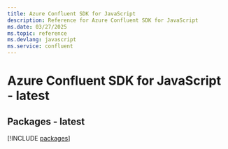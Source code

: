 ```yaml
---
title: Azure Confluent SDK for JavaScript
description: Reference for Azure Confluent SDK for JavaScript
ms.date: 03/27/2025
ms.topic: reference
ms.devlang: javascript
ms.service: confluent
---
```

# Azure Confluent SDK for JavaScript - latest
## Packages - latest
[!INCLUDE [packages](confluent-index.md)]